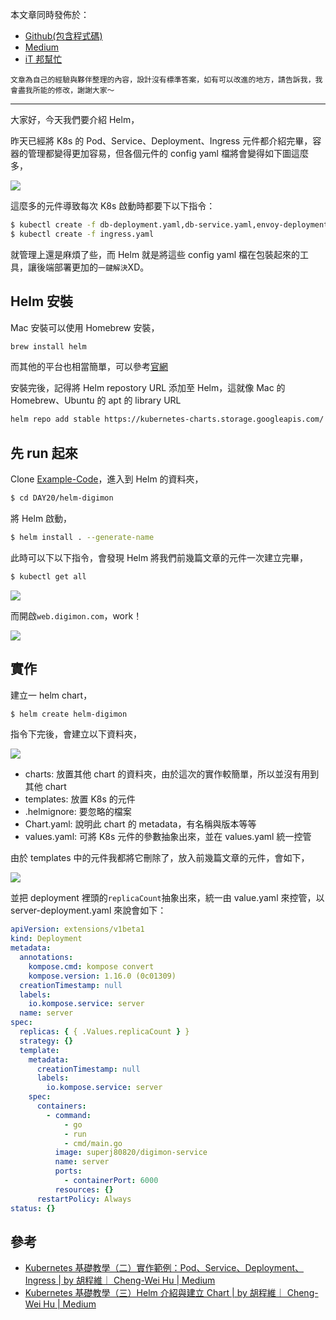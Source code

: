 本文章同時發佈於：

- [Github(包含程式碼)](https://github.com/superj80820/2020-ithelp-contest/blob/master/DAY20)
- [Medium](https://medium.com/%E9%AB%92%E6%A1%B6%E5%AD%90/day20-%E5%88%A9%E7%94%A8-helm-%E6%8A%8A-k8s-%E5%85%83%E4%BB%B6%E9%83%BD%E5%8C%85%E8%A3%9D%E8%B5%B7%E4%BE%86%E5%90%A7-951a9e184f2f)
- [iT 邦幫忙](https://ithelp.ithome.com.tw/articles/10249122)

```
文章為自己的經驗與夥伴整理的內容，設計沒有標準答案，如有可以改進的地方，請告訴我，我會盡我所能的修改，謝謝大家～
```

---

大家好，今天我們要介紹 Helm，

昨天已經將 K8s 的 Pod、Service、Deployment、Ingress 元件都介紹完畢，容器的管理都變得更加容易，但各個元件的 config yaml 檔將會變得如下圖這麼多，

![](https://i.imgur.com/bCoM8Pt.png)

這麼多的元件導致每次 K8s 啟動時都要下以下指令：

```bash
$ kubectl create -f db-deployment.yaml,db-service.yaml,envoy-deployment.yaml,envoy-service.yaml,server-deployment.yaml,server-service.yaml,weather-deployment.yaml,weather-service.yaml,web-deployment.yaml,web-service.yaml
$ kubectl create -f ingress.yaml
```

就管理上還是麻煩了些，而 Helm 就是將這些 config yaml 檔在包裝起來的工具，讓後端部署更加的`一鍵解決`XD。

## Helm 安裝

Mac 安裝可以使用 Homebrew 安裝，

```bash
brew install helm
```

而其他的平台也相當簡單，可以參考[官網](https://github.com/helm/helm#install)

安裝完後，記得將 Helm repostory URL 添加至 Helm，這就像 Mac 的 Homebrew、Ubuntu 的 apt 的 library URL

```bash
helm repo add stable https://kubernetes-charts.storage.googleapis.com/
```

## 先 run 起來

Clone [Example-Code](https://github.com/superj80820/2020-ithelp-contest)，進入到 Helm 的資料夾，

```bash
$ cd DAY20/helm-digimon
```

將 Helm 啟動，

```bash
$ helm install . --generate-name
```

此時可以下以下指令，會發現 Helm 將我們前幾篇文章的元件一次建立完畢，

```bash
$ kubectl get all
```

![](https://i.imgur.com/NAOEjvm.png)

而開啟`web.digimon.com`，work！

![](https://i.imgur.com/fgkGYAx.png)

## 實作

建立一 helm chart，

```bash
$ helm create helm-digimon
```

指令下完後，會建立以下資料夾，

![](https://i.imgur.com/X5wvfSt.png)

- charts: 放置其他 chart 的資料夾，由於這次的實作較簡單，所以並沒有用到其他 chart
- templates: 放置 K8s 的元件
- .helmignore: 要忽略的檔案
- Chart.yaml: 說明此 chart 的 metadata，有名稱與版本等等
- values.yaml: 可將 K8s 元件的參數抽象出來，並在 values.yaml 統一控管

由於 templates 中的元件我都將它刪除了，放入前幾篇文章的元件，會如下，

![](https://i.imgur.com/gESTuC0.png)

並把 deployment 裡頭的`replicaCount`抽象出來，統一由 value.yaml 來控管，以 server-deployment.yaml 來說會如下：

```yaml
apiVersion: extensions/v1beta1
kind: Deployment
metadata:
  annotations:
    kompose.cmd: kompose convert
    kompose.version: 1.16.0 (0c01309)
  creationTimestamp: null
  labels:
    io.kompose.service: server
  name: server
spec:
  replicas: { { .Values.replicaCount } }
  strategy: {}
  template:
    metadata:
      creationTimestamp: null
      labels:
        io.kompose.service: server
    spec:
      containers:
        - command:
            - go
            - run
            - cmd/main.go
          image: superj80820/digimon-service
          name: server
          ports:
            - containerPort: 6000
          resources: {}
      restartPolicy: Always
status: {}
```

## 參考

- [Kubernetes 基礎教學（二）實作範例：Pod、Service、Deployment、Ingress | by 胡程維｜ Cheng-Wei Hu | Medium](https://medium.com/@C.W.Hu/kubernetes-implement-ingress-deployment-tutorial-7431c5f96c3e)
- [Kubernetes 基礎教學（三）Helm 介紹與建立 Chart | by 胡程維｜ Cheng-Wei Hu | Medium](https://medium.com/@C.W.Hu/kubernetes-helm-chart-tutorial-fbdad62a8b61)
